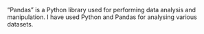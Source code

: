 “Pandas” is a Python library used for performing data analysis and manipulation. I have used Python and Pandas for analysing various datasets. 
